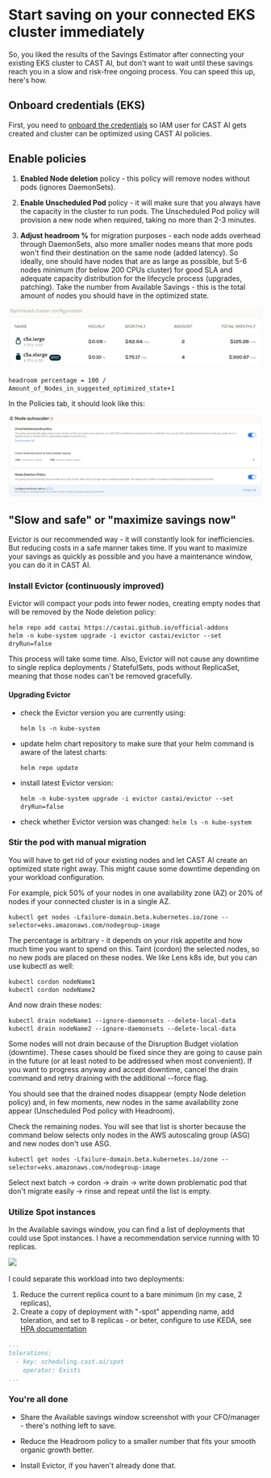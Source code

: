 # Start saving on your connected EKS cluster immediately

So, you liked the results of the Savings Estimator after connecting your existing EKS cluster to CAST AI, but don't
want to wait until these savings reach you in a slow and risk-free ongoing process. You can speed this up, here's how.

## Onboard credentials (EKS)

First, you need to [onboard the credentials](../getting-started/external-cluster/eks/eks.md#credential-onboarding) so IAM user for CAST AI gets created and cluster can be optimized using CAST AI policies.

## Enable policies

1. **Enabled Node deletion** policy - this policy will remove nodes without pods (ignores DaemonSets).

2. **Enable Unscheduled Pod** policy - it will make sure that you always have the capacity in the cluster to run pods. The Unscheduled
Pod policy will provision a new node when required, taking no more than 2-3 minutes.

3. **Adjust headroom %** for migration purposes - each node adds overhead through DaemonSets, also more smaller nodes means that more pods won't find their destination on the same node (added latency). So ideally, one should have nodes that are as large as possible, but 5-6 nodes minimum (for
below 200 CPUs cluster) for good SLA and adequate capacity distribution for the lifecycle process (upgrades, patching). Take
the number from Available Savings - this is the total amount of nodes you should have in the optimized state.

![](start-saving-quickly/amount_of_nodes.png)

```
headroom percentage = 100 / Amount_of_Nodes_in_suggested_optimized_state+1
```

In the Policies tab, it should look like this:

![](start-saving-quickly/policies.png)

## "Slow and safe" or "maximize savings now"

Evictor is our recommended way - it will constantly look for inefficiencies. But reducing costs in a safe manner takes
time. If you want to maximize your savings as quickly as possible and you have a maintenance window, you can do it in CAST AI.

### Install Evictor (continuously improved)

Evictor will compact your pods into fewer nodes, creating empty nodes that will be removed by the Node deletion policy:

```
helm repo add castai https://castai.github.io/official-addons
helm -n kube-system upgrade -i evictor castai/evictor --set dryRun=false
```

This process will take some time. Also, Evictor will not cause any downtime to single replica deployments / StatefulSets, pods
without ReplicaSet, meaning that those nodes can't be removed gracefully.

#### Upgrading Evictor

- check the Evictor version you are currently using:
  ```
  helm ls -n kube-system
  ```

- update helm chart repository to make sure that your helm command is aware of the latest charts:
  ```
  helm repo update
  ```

- install latest Evictor version:
  ```
  helm -n kube-system upgrade -i evictor castai/evictor --set dryRun=false
  ```

- check whether Evictor version was changed: 
  ```helm ls -n kube-system```

### Stir the pod with manual migration

You will have to get rid of your existing nodes and let CAST AI create an optimized state right away. This might cause some
downtime depending on your workload configuration.

For example, pick 50% of your nodes in one availability zone (AZ) or 20% of nodes if your connected cluster is in a single AZ.

```
kubectl get nodes -Lfailure-domain.beta.kubernetes.io/zone --selector=eks.amazonaws.com/nodegroup-image
```

The percentage is arbitrary - it depends on your risk appetite and how much time you want to spend on this. Taint (cordon)
the selected nodes, so no new pods are placed on these nodes. We like Lens k8s ide, but you can use kubectl as
well:

```
kubectl cordon nodeName1
kubectl cordon nodeName2
```

And now drain these nodes:

```
kubectl drain nodeName1 --ignore-daemonsets --delete-local-data
kubectl drain nodeName2 --ignore-daemonsets --delete-local-data
```

Some nodes will not drain because of the Disruption Budget violation (downtime). These cases should be fixed since they are going to
cause pain in the future (or at least noted to be addressed when most convenient). If you want to progress anyway and accept
downtime, cancel the drain command and retry draining with the additional --force flag.

You should see that the drained nodes disappear (empty Node deletion policy) and, in few moments, new nodes in the same
availability zone appear (Unscheduled Pod policy with Headroom).

Check the remaining nodes. You will see that list is shorter because the command below selects only nodes in the AWS autoscaling
group (ASG) and new nodes don't use ASG.

```
kubectl get nodes -Lfailure-domain.beta.kubernetes.io/zone --selector=eks.amazonaws.com/nodegroup-image
```

Select next batch -> cordon -> drain -> write down problematic pod that don't migrate easily -> rinse and repeat until the
list is empty.

### Utilize Spot instances

In the Available savings window, you can find a list of deployments that could use Spot instances. I have a recommendation
service running with 10 replicas.

![](start-saving-quickly/spot_deployments.png)

I could separate this workload into two deployments:

1. Reduce the current replica count to a bare minimum (in my case, 2 replicas),
2. Create a copy of deployment with "-spot" appending name, add toleration, and set to 8 replicas - or beter, configure to
use KEDA, see [HPA documentation](../guides/hpa.md)

```yaml
...
tolerations:
  - key: scheduling.cast.ai/spot
    operator: Exists
...
```

### You're all done

- Share the Available savings window screenshot with your CFO/manager - there's nothing left to save.

- Reduce the Headroom policy to a smaller number that fits your smooth organic growth better.

- Install Evictor, if you haven't already done that.
